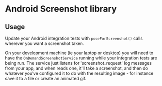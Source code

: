 # Android Screenshot library

## Usage

Update your Android integration tests with `poseForScreenshot()` calls wherever you want a screenshot taken.

On your development machine (ie your laptop or desktop) you will need to have
the `OnDemandScreenshotService` running while your integration tests are being run.
The service just listens for 'screenshot_request' log messages from your app,
and when reads one, it'll take a screenshot, and then do whatever you've configured it
to do with the resulting image - for instance save it to a file or create an animated gif.
